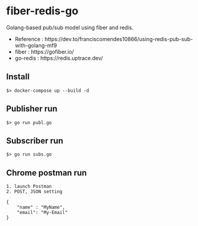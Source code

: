 # fiber-redis-go
Golang-based pub/sub model using fiber and redis.<br/>
<ul>
<li>Reference : https://dev.to/franciscomendes10866/using-redis-pub-sub-with-golang-mf9</li>
<li>fiber : https://gofiber.io/</li>
<li>go-redis : https://redis.uptrace.dev/</li>
</ul>

## Install
```
$> docker-compose up --build -d
```

## Publisher run
```
$> go run publ.go
```

## Subscriber run
```
$> go run subs.go
```

## Chrome postman run
```
1. launch Postman
2. POST, JSON setting

{
    "name" : "MyName",
    "email": "My-Email"
}

```
